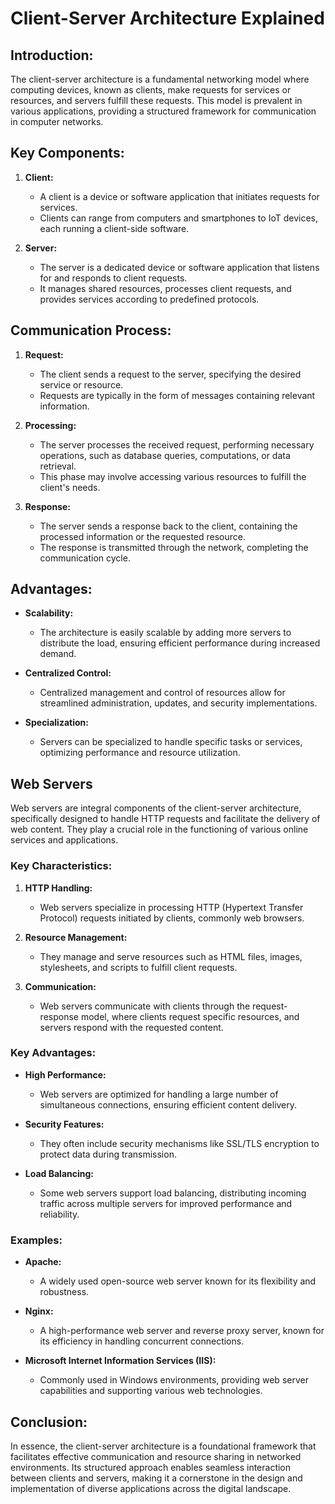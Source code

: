 # Client-Server Architecture Explained

## Introduction:

The client-server architecture is a fundamental networking model where computing devices, known as clients, make requests for services or resources, and servers fulfill these requests. This model is prevalent in various applications, providing a structured framework for communication in computer networks.

## Key Components:

1. **Client:**

   - A client is a device or software application that initiates requests for services.
   - Clients can range from computers and smartphones to IoT devices, each running a client-side software.

2. **Server:**
   - The server is a dedicated device or software application that listens for and responds to client requests.
   - It manages shared resources, processes client requests, and provides services according to predefined protocols.

## Communication Process:

1. **Request:**

   - The client sends a request to the server, specifying the desired service or resource.
   - Requests are typically in the form of messages containing relevant information.

2. **Processing:**

   - The server processes the received request, performing necessary operations, such as database queries, computations, or data retrieval.
   - This phase may involve accessing various resources to fulfill the client's needs.

3. **Response:**
   - The server sends a response back to the client, containing the processed information or the requested resource.
   - The response is transmitted through the network, completing the communication cycle.

## Advantages:

- **Scalability:**

  - The architecture is easily scalable by adding more servers to distribute the load, ensuring efficient performance during increased demand.

- **Centralized Control:**

  - Centralized management and control of resources allow for streamlined administration, updates, and security implementations.

- **Specialization:**
  - Servers can be specialized to handle specific tasks or services, optimizing performance and resource utilization.

## Web Servers

Web servers are integral components of the client-server architecture, specifically designed to handle HTTP requests and facilitate the delivery of web content. They play a crucial role in the functioning of various online services and applications.

### Key Characteristics:

1. **HTTP Handling:**

   - Web servers specialize in processing HTTP (Hypertext Transfer Protocol) requests initiated by clients, commonly web browsers.

2. **Resource Management:**

   - They manage and serve resources such as HTML files, images, stylesheets, and scripts to fulfill client requests.

3. **Communication:**
   - Web servers communicate with clients through the request-response model, where clients request specific resources, and servers respond with the requested content.

### Key Advantages:

- **High Performance:**

  - Web servers are optimized for handling a large number of simultaneous connections, ensuring efficient content delivery.

- **Security Features:**

  - They often include security mechanisms like SSL/TLS encryption to protect data during transmission.

- **Load Balancing:**
  - Some web servers support load balancing, distributing incoming traffic across multiple servers for improved performance and reliability.

### Examples:

- **Apache:**

  - A widely used open-source web server known for its flexibility and robustness.

- **Nginx:**

  - A high-performance web server and reverse proxy server, known for its efficiency in handling concurrent connections.

- **Microsoft Internet Information Services (IIS):**
  - Commonly used in Windows environments, providing web server capabilities and supporting various web technologies.

## Conclusion:

In essence, the client-server architecture is a foundational framework that facilitates effective communication and resource sharing in networked environments. Its structured approach enables seamless interaction between clients and servers, making it a cornerstone in the design and implementation of diverse applications across the digital landscape.
